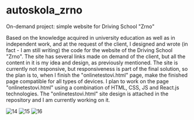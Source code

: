 # autoskola_zrno
On-demand project: simple website for Driving School "Zrno"

Based on the knowledge acquired in university education as well as in independent work, and at the request of the client, I designed and wrote (in fact - I am still writing) the code for the website of the Driving School "Zrno". The site has several links made on demand of the client, but all the content in it is my idea and design, as previously mentioned. The site is currently not responsive, but responsiveness is part of the final solution, so the plan is to, when I finish the "onlinetestovi.html" page, make the finished page compatible for all types of devices. I plan to work on the page "onlinetestovi.html" using a combination of HTML, CSS, JS and React.js technologies. The "onlinetestovi.html" site design is attached in the repository and I am currently working on it.

![14](https://user-images.githubusercontent.com/107222215/196286096-a8ec56c9-82b0-49a9-8468-c9d075fe27af.jpg)
![15](https://user-images.githubusercontent.com/107222215/196286109-7819acc0-ecb8-4270-aade-0cabb5bebd2d.jpg)
![16](https://user-images.githubusercontent.com/107222215/196286119-f2e35a2c-064e-4236-aa81-c75c016ed901.jpg)


